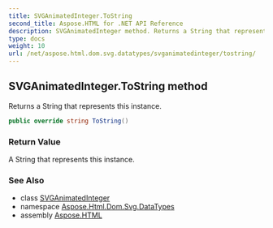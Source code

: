 ```yaml
---
title: SVGAnimatedInteger.ToString
second_title: Aspose.HTML for .NET API Reference
description: SVGAnimatedInteger method. Returns a String that represents this instance
type: docs
weight: 10
url: /net/aspose.html.dom.svg.datatypes/svganimatedinteger/tostring/
---
```

## SVGAnimatedInteger.ToString method

Returns a String that represents this instance.

```csharp
public override string ToString()
```

### Return Value

A String that represents this instance.

### See Also

* class [SVGAnimatedInteger](../)
* namespace [Aspose.Html.Dom.Svg.DataTypes](../../../aspose.html.dom.svg.datatypes/)
* assembly [Aspose.HTML](../../../)
